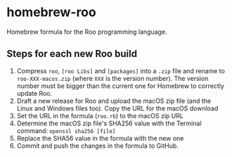 # homebrew-roo
Homebrew formula for the Roo programming language.

## Steps for each new Roo build
1. Compress `roo`, `[roo Libs]` and `[packages]` into a `.zip` file and rename to `roo-XXX-macos.zip` (where `XXX` is the version number). The version number must be bigger than the current one for Homebrew to correctly update Roo.
2. Draft a new release for Roo and upload the macOS zip file (and the Linux and Windows files too). Copy the URL for the macOS download
3. Set the URL in the formula (`roo.rb`) to the macOS zip URL
4. Determine the macOS zip file's SHA256 value with the Terminal command: `openssl sha256 [file]`
5. Replace the SHA56 value in the formula with the new one
6. Commit and push the changes in the formula to GitHub.
